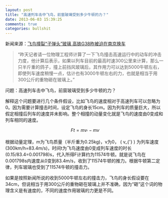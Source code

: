 ```yaml
---
layout: post
title: "高速列车击中飞鸟，前窗玻璃受到多少牛顿的力？"
date: 2013-06-03 15:39:25
comments: true
categories: bullshit
---
```

新闻来源：[飞鸟撞裂“子弹头”玻璃 高铁G38昨被迫在南京换车][news_url]

> “昨天记者请一位物理工程师计算了一下飞鸟撞击高速运行中的动车的冲击力度，他计算后表示，如果以列车目前的最高时速300公里来计算，那么一只半斤重的鸽子，撞上前挡风玻璃后，其作用力可以达到5000牛顿左右，即使列车速度稍慢一点，估计也有3000牛顿左右的力，也就是相当于用300公斤的重物砸在玻璃上。”

问题：高速列车击中飞鸟，前窗玻璃受到多少牛顿的力？

解释这个问题要进行几个条件假设，比如飞鸟的速度相对于高速列车可以忽略为0。因为需要计算撞击时间，设定飞鸟的身长15cm。因为列车的质量巨大，所以假定相撞后列车的速度并未影响。整个相撞的动量变化就是飞鸟的速度由0变成和列车相同的速度。

<span> $$ Ft=mv_{'}-mv $$ </span>

根据动量定理，m为飞鸟质量（半斤重为0.25kg)，v为0，<span> \( v_{'} \) </span>为列车速度(300km/h=83.4m/s)，时间t为飞鸟速度由0变成列车速度的时长(0.15/83.4=0.001798)s，代入所得F计算约为11574牛顿。就是说飞鸟在0.001798s内速度从0变到83.4m/s，收到了11574牛顿的推力。根据牛顿第二定律，列车玻璃也受到了11574牛顿的撞击力。

如果是按照新闻所说的收到5000牛顿左右的撞击力，飞鸟的身长假设要在34cm，但说相当于用300公斤的重物砸在玻璃上并不准确，因为“砸”这个词的物理含义是有速度的，不同的速度作用玻璃的力更是不同。

[news_url]:http://kb.dsqq.cn/html/2013-06/03/content_270372.htm
